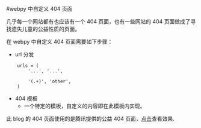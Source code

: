 #webpy 中自定义 404 页面

几乎每一个网站都有也应该有一个 404 页面，也有一些网站的 404 页面做成了寻找遗失儿童的公益性质的页面。

在 webpy 中自定义 404 页面需要如下步骤：

* url 分发
```
    urls = (
        '...', '...',
        
        '(.+)', 'other',
    )
```
* 404 模板
    * 一个特定的模板，自定义的内容即在此模板内实现。
    
此 blog 的 404 页面使用的是腾讯提供的公益 404 页面，[点击](http://www.qjwgg.com/webpy/404)查看效果.